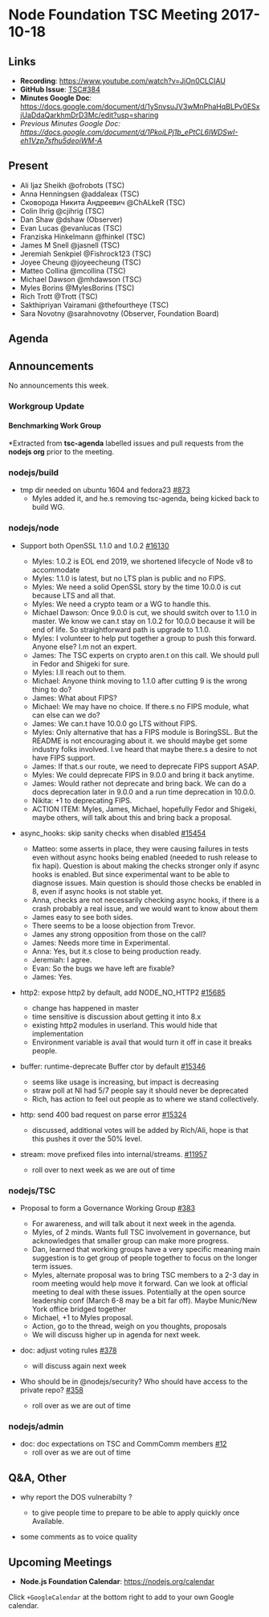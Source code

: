 # Node Foundation TSC Meeting 2017-10-18

## Links

* **Recording**: https://www.youtube.com/watch?v=JiOn0CLCIAU
* **GitHub Issue**: [TSC#384](https://github.com/nodejs/TSC/issues/384)
* **Minutes Google Doc**: https://docs.google.com/document/d/1ySnvsuJV3wMnPhaHqBLPv0ESxjUaDdaQarkhmDrD3Mc/edit?usp=sharing
* _Previous Minutes Google Doc: <https://docs.google.com/document/d/1PkoiLPj1b_ePtCL6IWDSwI-eh1Vzp7sfhu5deoiWM-A>_

## Present

* Ali Ijaz Sheikh @ofrobots (TSC)
* Anna Henningsen @addaleax (TSC)
* Сковорода Никита Андреевич @ChALkeR (TSC)
* Colin Ihrig @cjihrig (TSC)
* Dan Shaw @dshaw (Observer)
* Evan Lucas @evanlucas (TSC)
* Franziska Hinkelmann @fhinkel (TSC)
* James M Snell @jasnell (TSC)
* Jeremiah Senkpiel @Fishrock123 (TSC)
* Joyee Cheung @joyeecheung (TSC)
* Matteo Collina @mcollina (TSC)
* Michael Dawson @mhdawson (TSC)
* Myles Borins @MylesBorins (TSC)
* Rich Trott @Trott (TSC)
* Sakthipriyan Vairamani @thefourtheye (TSC)
* Sara Novotny @sarahnovotny (Observer, Foundation Board)

## Agenda

## Announcements
 
No announcements this week.

### Workgroup Update

#### Benchmarking Work Group

*Extracted from **tsc-agenda** labelled issues and pull requests from the **nodejs org** prior to the meeting.

### nodejs/build

* tmp dir needed on ubuntu 1604 and fedora23 [#873](https://github.com/nodejs/build/issues/873)
  * Myles added it, and he.s removing tsc-agenda, being kicked back to build WG.

### nodejs/node

* Support both OpenSSL 1.1.0 and 1.0.2 [#16130](https://github.com/nodejs/node/pull/16130)
  * Myles: 1.0.2 is EOL end 2019, we shortened lifecycle of
    Node v8 to accommodate
  * Myles: 1.1.0 is latest, but no LTS plan is public and no FIPS.
  * Myles: We need a solid OpenSSL story by the time 10.0.0 is cut because LTS and all that.
  * Myles: We need a crypto team or a WG to handle this.
  * Michael Dawson: Once 9.0.0 is cut, we should switch over to 1.1.0 in master. We know we can.t stay
    on 1.0.2 for 10.0.0 because it will be end of life. So straightforward path is upgrade to 1.1.0.
  * Myles: I volunteer to help put together a group to push this forward. Anyone else? I.m not an expert.
  * James: The TSC experts on crypto aren.t on this call. We should pull in Fedor and Shigeki for sure.
  * Myles: I.ll reach out to them.
  * Michael: Anyone think moving to 1.1.0 after cutting 9 is the wrong thing to do?
  * James: What about FIPS?
  * Michael: We may have no choice. If there.s no FIPS module, what can else can we do?
  * James: We can.t have 10.0.0 go LTS without FIPS.
  * Myles: Only alternative that has a FIPS module is BoringSSL. But the README is not encouraging about it.
    we should maybe get some industry folks involved. I.ve heard that maybe there.s a desire to not have FIPS support.
  * James: If that.s our route, we need to deprecate FIPS support ASAP.
  * Myles: We could deprecate FIPS in 9.0.0 and bring it back anytime.
  * James: Would rather not deprecate and bring back. We can do a docs deprecation later in 9.0.0 and a run time deprecation in 10.0.0.
  * Nikita: +1 to deprecating FIPS.
  * ACTION ITEM: Myles, James, Michael, hopefully Fedor and Shigeki, maybe others, will talk about this and bring back a proposal.

* async_hooks: skip sanity checks when disabled [#15454](https://github.com/nodejs/node/pull/15454)
  * Matteo: some asserts in place, they were causing failures
    in tests even without async hooks being enabled (needed to
    rush release to fix hapi).  Question is about making the
    checks stronger only if async hooks is enabled.  But since
    experimental want to be able to diagnose issues.  Main question
    is should those checks be enabled in 8, even if async hooks
    is not stable yet.
  * Anna, checks are not necessarily checking async hooks, if
    there is a crash probably a real issue, and we would want to
    know about them
  * James easy to see both sides.   
  * There seems to be a loose objection from Trevor. 
  * James any strong opposition from those on the call?
  * James: Needs more time in Experimental.
  * Anna: Yes, but it.s close to being production ready.
  * Jeremiah: I agree.
  * Evan: So the bugs we have left are fixable?
  * James: Yes.
  
* http2: expose http2 by default, add NODE_NO_HTTP2  [#15685](https://github.com/nodejs/node/pull/15685)
  * change has happened in master
  * time sensitive is discussion about getting it into 8.x
  * existing http2 modules in userland.  This would
    hide that implementation
  * Environment variable is avail that would turn it off in
    case it breaks people.

* buffer: runtime-deprecate Buffer ctor by default [#15346](https://github.com/nodejs/node/pull/15346)
  * seems like usage is increasing, but impact is decreasing
  * straw poll at NI had 5/7 people say it should never be
    deprecated
  * Rich, has action to feel out people as to where we stand
    collectively.
* http: send 400 bad request on parse error [#15324](https://github.com/nodejs/node/pull/15324)
  * discussed, additional votes will be added by Rich/Ali, hope is that this pushes it over the 50% level.

* stream: move prefixed files into internal/streams. [#11957](https://github.com/nodejs/node/pull/11957)
  * roll over to next week as we are out of time


### nodejs/TSC

* Proposal to form a Governance Working Group [#383](https://github.com/nodejs/TSC/issues/383)
  * For awareness, and will talk about it next week in the agenda.
  * Myles, of 2 minds. Wants full TSC involvement in governance,
    but acknowledges that smaller group can make more progress.
  * Dan, learned that working groups have a very specific meaning
    main suggestion is to get group of people together to focus
    on the longer term issues.
  * Myles, alternate proposal was to bring TSC members to a 2-3
    day in room meeting would help move it forward.  Can we look
    at official meeting to deal with these issues.  Potentially
    at the open source leadership conf (March 6-8 may be a bit
    far off).  Maybe Munic/New York office bridged together
  * Michael, +1 to Myles proposal.
  * Action, go to the thread, weigh on you thoughts, proposals
  * We will discuss higher up in agenda for next week.

* doc: adjust voting rules [#378](https://github.com/nodejs/TSC/pull/378)
  * will discuss again next week

* Who should be in @nodejs/security? Who should have access to the private repo? [#358](https://github.com/nodejs/TSC/issues/358)
  * roll over as we are out of time

### nodejs/admin

* doc: doc expectations on TSC and CommComm members [#12](https://github.com/nodejs/admin/pull/12)
  * roll over as we are out of time

## Q&A, Other

* why report the DOS vulnerabilty ?
  * to give people time to prepare to be able to apply quickly once
    Available.

* some comments as to voice quality

## Upcoming Meetings

* **Node.js Foundation Calendar**: https://nodejs.org/calendar

Click `+GoogleCalendar` at the bottom right to add to your own Google calendar.

